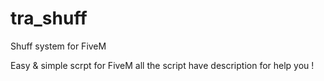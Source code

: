 # tra_shuff
Shuff system for FiveM


Easy & simple scrpt for FiveM all the script have description for help you !
